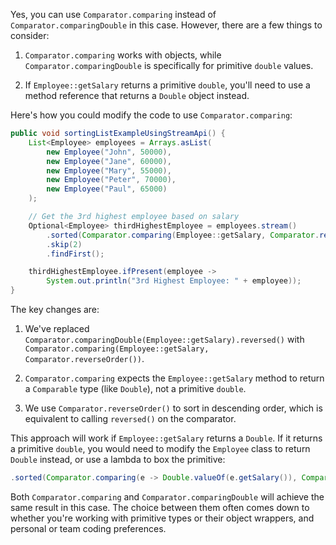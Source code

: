 Yes, you can use `Comparator.comparing` instead of `Comparator.comparingDouble` in this case. However, there are a few things to consider:

1. `Comparator.comparing` works with objects, while `Comparator.comparingDouble` is specifically for primitive `double` values.

2. If `Employee::getSalary` returns a primitive `double`, you'll need to use a method reference that returns a `Double` object instead.

Here's how you could modify the code to use `Comparator.comparing`:

```java
public void sortingListExampleUsingStreamApi() {
    List<Employee> employees = Arrays.asList(
        new Employee("John", 50000),
        new Employee("Jane", 60000),
        new Employee("Mary", 55000),
        new Employee("Peter", 70000),
        new Employee("Paul", 65000)
    );

    // Get the 3rd highest employee based on salary
    Optional<Employee> thirdHighestEmployee = employees.stream()
        .sorted(Comparator.comparing(Employee::getSalary, Comparator.reverseOrder()))
        .skip(2)
        .findFirst();

    thirdHighestEmployee.ifPresent(employee -> 
        System.out.println("3rd Highest Employee: " + employee));
}
```

The key changes are:

1. We've replaced `Comparator.comparingDouble(Employee::getSalary).reversed()` with `Comparator.comparing(Employee::getSalary, Comparator.reverseOrder())`.

2. `Comparator.comparing` expects the `Employee::getSalary` method to return a `Comparable` type (like `Double`), not a primitive `double`.

3. We use `Comparator.reverseOrder()` to sort in descending order, which is equivalent to calling `reversed()` on the comparator.

This approach will work if `Employee::getSalary` returns a `Double`. If it returns a primitive `double`, you would need to modify the `Employee` class to return `Double` instead, or use a lambda to box the primitive:

```java
.sorted(Comparator.comparing(e -> Double.valueOf(e.getSalary()), Comparator.reverseOrder()))
```

Both `Comparator.comparing` and `Comparator.comparingDouble` will achieve the same result in this case. The choice between them often comes down to whether you're working with primitive types or their object wrappers, and personal or team coding preferences.
